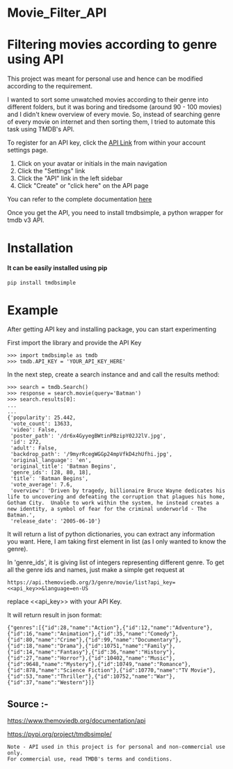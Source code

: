 # Movie_Filter_API
# Filtering movies according to genre using API

This project was meant for personal use and hence can be modified according to the requirement. 


I wanted to sort some unwatched movies according to their genre into different folders, but it was boring and tiredsome (around 90 - 100 movies) and I didn't knew overview of every movie. So, instead of searching genre of every movie on internet and then sorting them, I tried to automate this task using TMDB's API.


To register for an API key, click the [API Link](https://www.themoviedb.org/documentation/api) from within your account settings page. 


1. Click on your avatar or initials in the main navigation
2. Click the "Settings" link
3. Click the "API" link in the left sidebar 
4. Click "Create" or "click here" on the API page 

You can refer to the complete documentation [here](https://developers.themoviedb.org/3/getting-started/introduction)

Once you get the API, you need to install tmdbsimple, a python wrapper for tmdb v3 API.

# Installation

#### It can be easily installed using pip

```
pip install tmdbsimple
```

# Example

After getting API key and installing package, you can start experimenting

First import the library and provide the API Key

```
>>> import tmdbsimple as tmdb
>>> tmdb.API_KEY = 'YOUR_API_KEY_HERE'
```

In the next step, create a search instance and and call the results method:

```
>>> search = tmdb.Search()
>>> response = search.movie(query='Batman')
>>> search.results[0]:
...
...
{'popularity': 25.442,
 'vote_count': 13633,
 'video': False,
 'poster_path': '/dr6x4GyyegBWtinPBzipY02J2lV.jpg',
 'id': 272,
 'adult': False,
 'backdrop_path': '/9myrRcegWGGp24mpVfkD4zhUfhi.jpg',
 'original_language': 'en',
 'original_title': 'Batman Begins',
 'genre_ids': [28, 80, 18],
 'title': 'Batman Begins',
 'vote_average': 7.6,
 'overview': 'Driven by tragedy, billionaire Bruce Wayne dedicates his life to uncovering and defeating the corruption that plagues his home, Gotham City.  Unable to work within the system, he instead creates a new identity, a symbol of fear for the criminal underworld - The Batman.',
 'release_date': '2005-06-10'}
```

It will return a list of python dictionaries, you can extract any information you want.
Here, I am taking first element in list (as I only wanted to know the genre).

In 'genre_ids', it is giving list of integers representing different genre.
To get all the genre ids and names, just make a simple get request at 
```
https://api.themoviedb.org/3/genre/movie/list?api_key=<<api_key>>&language=en-US
```

replace <<api_key>> with your API Key.

It will return result in json format:
```
{"genres":[{"id":28,"name":"Action"},{"id":12,"name":"Adventure"},{"id":16,"name":"Animation"},{"id":35,"name":"Comedy"},{"id":80,"name":"Crime"},{"id":99,"name":"Documentary"},{"id":18,"name":"Drama"},{"id":10751,"name":"Family"},{"id":14,"name":"Fantasy"},{"id":36,"name":"History"},{"id":27,"name":"Horror"},{"id":10402,"name":"Music"},{"id":9648,"name":"Mystery"},{"id":10749,"name":"Romance"},{"id":878,"name":"Science Fiction"},{"id":10770,"name":"TV Movie"},{"id":53,"name":"Thriller"},{"id":10752,"name":"War"},{"id":37,"name":"Western"}]}

```

## Source :-

https://www.themoviedb.org/documentation/api

https://pypi.org/project/tmdbsimple/

```
Note - API used in this project is for personal and non-commercial use only.
For commercial use, read TMDB's terms and conditions.
```
